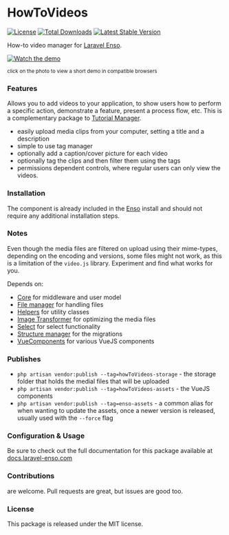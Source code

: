 <!--h-->
# HowToVideos

[![License](https://poser.pugx.org/laravel-enso/HowToVideos/license)](https://https://packagist.org/packages/laravel-enso/HowToVideos)
[![Total Downloads](https://poser.pugx.org/laravel-enso/HowToVideos/downloads)](https://packagist.org/packages/laravel-enso/HowToVideos)
[![Latest Stable Version](https://poser.pugx.org/laravel-enso/HowToVideos/version)](https://packagist.org/packages/laravel-enso/HowToVideos)
<!--/h-->

How-to video manager for [Laravel Enso](https://github.com/laravel-enso/Enso).

[![Watch the demo](https://laravel-enso.github.io/howtovideos/screenshots/bulma_selection_112_thumb.png)](https://laravel-enso.github.io/howtovideos/videos/bulma_demo.mp4)

<sup>click on the photo to view a short demo in compatible browsers</sup>

### Features

Allows you to add videos to your application, to show users how to perform a specific action, demonstrate a feature, 
present a process flow, etc. This is a complementary package to [Tutorial Manager](https://github.com/laravel-enso/TutorialManager).
 
 
 * easily upload media clips from your computer, setting a title and a description
 * simple to use tag manager
 * optionally add a caption/cover picture for each video
 * optionally tag the clips and then filter them using the tags 
 * permissions dependent controls, where regular users can only view the videos. 

### Installation

The component is already included in the [Enso](https://github.com/laravel-enso/Enso) install and should not require any additional installation steps.

### Notes

Even though the media files are filtered on upload using their mime-types, depending on the encoding and versions, 
some files might not work, as this is a limitation of the `video.js` library. Experiment and find what works for you.

Depends on:
 - [Core](https://github.com/laravel-enso/Core) for middleware and user model 
 - [File manager](https://github.com/laravel-enso/FileManager) for handling files
 - [Helpers](https://github.com/laravel-enso/Helpers) for utility classes
 - [Image Transformer](https://github.com/laravel-enso/ImageTransformer) for optimizing the media files
 - [Select](https://github.com/laravel-enso/Select) for select functionality
 - [Structure manager](https://github.com/laravel-enso/StructureManager) for the migrations
 - [VueComponents](https://github.com/laravel-enso/VueComponents) for various VueJS components

### Publishes

- `php artisan vendor:publish --tag=howToVideos-storage` - the storage folder that holds the medial files that will be uploaded
- `php artisan vendor:publish --tag=howToVideos-assets` - the VueJS components
- `php artisan vendor:publish --tag=enso-assets` - a common alias for when wanting to update the assets,
once a newer version is released, usually used with the `--force` flag

### Configuration & Usage

Be sure to check out the full documentation for this package available at [docs.laravel-enso.com](https://docs.laravel-enso.com/backend/how-to-videos.html)

<!--h-->
### Contributions

are welcome. Pull requests are great, but issues are good too.

### License

This package is released under the MIT license.
<!--/h-->
